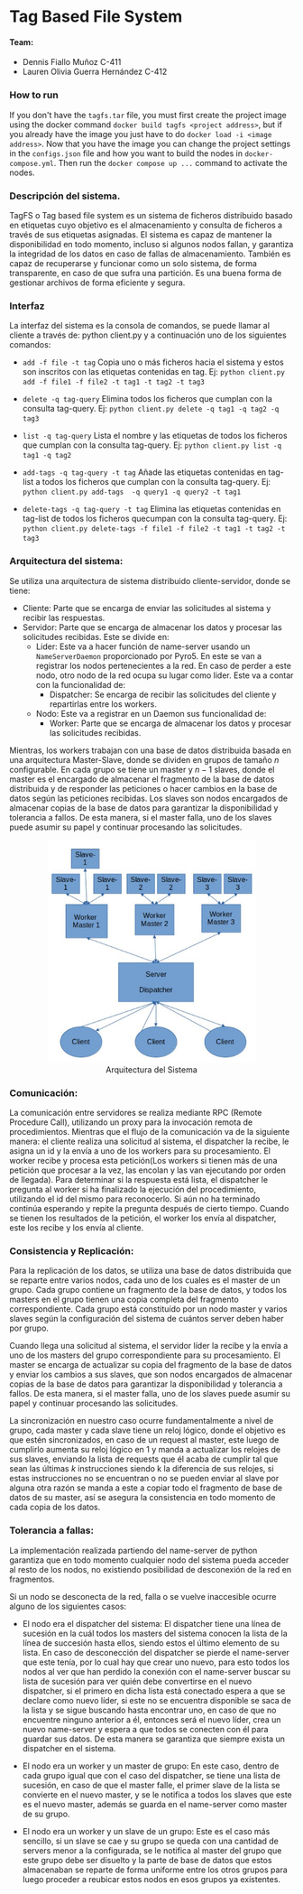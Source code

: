 # Tag Based File System

#### Team:
- Dennis Fiallo Muñoz C-411
- Lauren Olivia Guerra Hernández C-412

### How to run

If you don't have the `tagfs.tar` file, you must first create the project image using the docker command `docker build tagfs <project address>`, but if you already have the image you just have to do `docker load -i <image address>`.
Now that you have the image you can change the project settings in the `configs.json` file and how you want to build the nodes in `docker-compose.yml`. Then run the `docker compose up ...` command to activate the nodes.



### Descripción del sistema.

TagFS o Tag based file system es un sistema de ficheros distribuido basado en etiquetas cuyo objetivo es el almacenamiento y consulta de ficheros a través de sus etiquetas asignadas.
El sistema es capaz de mantener la disponibilidad en todo momento, incluso si algunos nodos fallan, y garantiza la integridad de los datos en caso de fallas de almacenamiento. También es capaz de recuperarse y funcionar como un solo sistema, de forma transparente, en caso de que sufra una partición. Es una buena forma de gestionar archivos de forma eficiente y segura.

### Interfaz

La interfaz del sistema es la consola de comandos, se puede llamar al cliente a través de: python client.py y a continuación uno de los siguientes comandos:

- `add -f file -t tag`
  Copia uno o más ficheros hacia el sistema y estos son inscritos con las etiquetas contenidas en tag.
  Ej: `python client.py add -f file1 -f file2 -t tag1 -t tag2 -t tag3`

- `delete -q tag-query`
  Elimina todos los ficheros que cumplan con la consulta tag-query.
  Ej: `python client.py delete -q tag1 -q tag2 -q tag3`

- `list -q tag-query`
  Lista el nombre y las etiquetas de todos los ficheros que cumplan con
  la consulta tag-query.
  Ej: `python client.py list -q tag1 -q tag2`

- `add-tags -q tag-query -t tag`
  Añade las etiquetas contenidas en tag-list a todos los ficheros que cumplan con la consulta tag-query.
  Ej: `python client.py add-tags  -q query1 -q query2 -t tag1`

- `delete-tags -q tag-query -t tag`
  Elimina las etiquetas contenidas en tag-list de todos los ficheros quecumpan con la consulta tag-query.
  Ej: `python client.py delete-tags -f file1 -f file2 -t tag1 -t tag2 -t tag3`

### Arquitectura del sistema:

Se utiliza una arquitectura de sistema distribuido cliente-servidor, donde se tiene:
- Cliente: Parte que se encarga de enviar las solicitudes al sistema y recibir las respuestas.
- Servidor: Parte que se encarga de almacenar los datos y procesar las solicitudes recibidas. Este se divide en:
  - Lider: Este va a hacer función de name-server usando un `NameServerDaemon` proporcionado por Pyro5. En este se van a registrar los nodos pertenecientes a la red. En caso de perder a este nodo, otro nodo de la red ocupa su lugar como lider. Este va a contar con la funcionalidad de:
    - Dispatcher: Se encarga de recibir las solicitudes del cliente y repartirlas entre los workers.
  - Nodo: Este va a registrar en un Daemon sus funcionalidad de:
    - Worker: Parte que se encarga de almacenar los datos y procesar las solicitudes recibidas.

Mientras, los workers trabajan con una base de datos distribuida basada en una arquitectura Master-Slave, donde se dividen en grupos de tamaño $n$ configurable. En cada grupo se tiene un master y $n-1$ slaves, donde el master es el encargado de almacenar el fragmento de la base de datos distribuida y de responder las peticiones o hacer cambios en la base de datos según las peticiones recibidas. Los slaves son nodos encargados de almacenar copias de la base de datos para garantizar la disponibilidad y tolerancia a fallos. De esta manera, si el master falla, uno de los slaves puede asumir su papel y continuar procesando las solicitudes.

<p align="center">
  <img width=370px src="imgs/1.jpg">
  <br>
  Arquitectura del Sistema
</p>

 

### Comunicación:

La comunicación entre servidores se realiza mediante RPC (Remote Procedure Call), utilizando un proxy para la invocación remota de procedimientos. Mientras que el flujo de la comunicación va de la siguiente manera: el cliente realiza una solicitud al sistema, el dispatcher la recibe, le asigna un id y la envía a uno de los workers para su procesamiento. El worker recibe y procesa esta petición(Los workers si tienen más de una petición que procesar a la vez, las encolan y las van ejecutando por orden de llegada).
Para determinar si la respuesta está lista, el dispatcher le pregunta al worker si ha finalizado la ejecución del procedimiento, utilizando el id del mismo para reconocerlo. Si aún no ha terminado continúa esperando y repite la pregunta después de cierto tiempo. Cuando se tienen los resultados de la petición, el worker los envía al dispatcher, este los recibe y los envía al cliente.


### Consistencia y Replicación:

Para la replicación de los datos, se utiliza una base de datos distribuida que se reparte entre varios nodos, cada uno de los cuales es el master de un grupo. Cada grupo contiene un fragmento de la base de datos, y todos los masters en el grupo tienen una copia completa del fragmento correspondiente. Cada grupo está constituído por un nodo master y varios slaves según la configuración del sistema de cuántos server deben haber por grupo.

Cuando llega una solicitud al sistema, el servidor líder la recibe y la envía a uno de los masters del grupo correspondiente para su procesamiento. El master se encarga de actualizar su copia del fragmento de la base de datos y enviar los cambios a sus slaves, que son nodos encargados de almacenar copias de la base de datos para garantizar la disponibilidad y tolerancia a fallos. De esta manera, si el master falla, uno de los slaves puede asumir su papel y continuar procesando las solicitudes.

La sincronización en nuestro caso ocurre fundamentalmente a nivel de grupo, cada master y cada slave tiene un reloj lógico, donde el objetivo es que estén sincronizados, en caso de un request al master, este luego de cumplirlo aumenta su reloj lógico en 1 y manda a actualizar los relojes de sus slaves, enviando la lista de requests que él acaba de cumplir tal que sean las últimas $k$ instrucciones siendo k la diferencia de sus relojes, si estas instrucciones no se encuentran o no se pueden enviar al slave por alguna otra razón se manda a este a copiar todo el fragmento de base de datos de su master, así se asegura la consistencia en todo momento de cada copia de los datos.

### Tolerancia a fallas:

La implementación realizada partiendo del name-server de python garantiza que en todo momento cualquier nodo del sistema pueda acceder al resto de los nodos, no existiendo posibilidad de desconexión de la red en fragmentos.


Si un nodo se desconecta de la red, falla o se vuelve inaccesible ocurre alguno de los siguientes casos:

- El nodo era el dispatcher del sistema:
El dispatcher tiene una línea de sucesión en la cuál todos los masters del sistema conocen la lista de la línea de succesión hasta ellos, siendo estos el último elemento de su lista. En caso de desconección del dispatcher se pierde el name-server que este tenía, por lo cual hay que crear uno nuevo, para esto todos los nodos al ver que han perdido la conexión con el name-server buscar su lista de sucesión para ver quién debe convertirse en el nuevo dispatcher, si el primero en dicha lista está conectado espera a que se declare como nuevo líder, si este no se encuentra disponible se saca de la lista y se sigue buscando hasta encontrar uno, en caso de que no encuentre ninguno anterior a él, entonces será el nuevo líder, crea un nuevo name-server y espera a que todos se conecten con él para guardar sus datos. De esta manera se garantiza que siempre exista un dispatcher en el sistema.

- El nodo era un worker y un master de grupo:
En este caso, dentro de cada grupo igual que con el caso del dispatcher, se tiene una lista de sucesión, en caso de que el master falle, el primer slave de la lista se convierte en el nuevo master, y se le notifica a todos los slaves que este es el nuevo master, además se guarda en el name-server como master de su grupo.


- El nodo era un worker y un slave de un grupo:
Este es el caso más sencillo, si un slave se cae y su grupo se queda con una cantidad de servers menor a la configurada, se le notifica al master del grupo que este grupo debe ser disuelto y la parte de base de datos que estos almacenaban se reparte de forma uniforme entre los otros grupos para luego proceder a reubicar estos nodos en esos grupos ya existentes.

